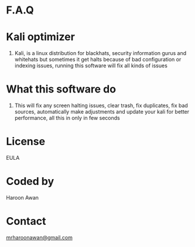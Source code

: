 # F.A.Q

# Kali optimizer
1. Kali, is a linux distribution for blackhats, security information gurus and whitehats but sometimes it get halts because of bad configuration or indexing issues, running this software will fix all kinds of issues

# What this software do
1. This will fix any screen halting issues, clear trash, fix duplicates, fix bad sources, automatically make adjustments and update your kali for better performance, all this in only in few seconds

# License
EULA

# Coded by
Haroon Awan

# Contact
mrharoonawan@gmail.com
